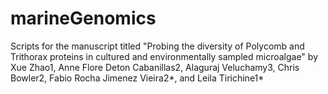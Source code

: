 # marineGenomics
Scripts for the manuscript titled "Probing the diversity of Polycomb and Trithorax proteins in cultured and environmentally sampled microalgae" by Xue Zhao1, Anne Flore Deton Cabanillas2, Alaguraj Veluchamy3, Chris Bowler2, Fabio Rocha Jimenez Vieira2*, and Leila Tirichine1*
